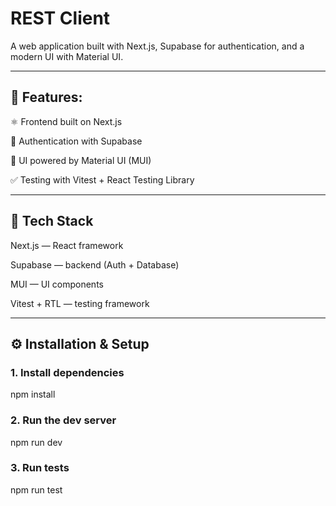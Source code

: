 # REST Client

A web application built with Next.js, Supabase for authentication, and a modern UI with Material UI.

---

## 🌟 Features:

⚛️ Frontend built on Next.js

🔐 Authentication with Supabase

🎨 UI powered by Material UI (MUI)

✅ Testing with Vitest + React Testing Library

---

## 🚀 Tech Stack

Next.js — React framework

Supabase — backend (Auth + Database)

MUI — UI components

Vitest + RTL — testing framework

---

## ⚙️ Installation & Setup

### 1. Install dependencies
npm install

### 2. Run the dev server
npm run dev

### 3. Run tests
npm run test

